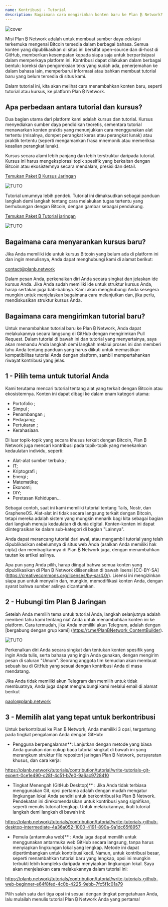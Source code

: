 ```yaml
---
name: Kontribusi - Tutorial
description: Bagaimana cara mengirimkan konten baru ke Plan ₿ Network?
---
```

![cover](assets/cover.webp)

Misi Plan ₿ Network adalah untuk membuat sumber daya edukasi terkemuka mengenai Bitcoin tersedia dalam berbagai bahasa. Semua konten yang dipublikasikan di situs ini bersifat open-source dan di-host di GitHub, memberikan kesempatan kepada siapa saja untuk berpartisipasi dalam memperkaya platform ini. Kontribusi dapat dilakukan dalam berbagai bentuk: koreksi dan pengoreksian teks yang sudah ada, penerjemahan ke dalam bahasa lain, memperbarui informasi atau bahkan membuat tutorial baru yang belum tersedia di situs kami.

Dalam tutorial ini, kita akan melihat cara menambahkan konten baru, seperti tutorial atau kursus, ke platform Plan ₿ Network.

## Apa perbedaan antara tutorial dan kursus?

Dua bagian utama dari platform kami adalah kursus dan tutorial. Kursus menyediakan sumber daya pendidikan teoretis, sementara tutorial menawarkan konten praktis yang menunjukkan cara menggunakan alat tertentu (misalnya, dompet perangkat keras atau perangkat lunak) atau praktik tertentu (seperti mengamankan frasa mnemonik atau memeriksa keaslian perangkat lunak).

Kursus secara alami lebih panjang dan lebih terstruktur daripada tutorial. Kursus ini harus mengeksplorasi topik spesifik yang berkaitan dengan Bitcoin atau ekosistemnya secara mendalam, presisi dan detail.

[Temukan Paket ₿ Kursus Jaringan](https://planb.network/courses)

![TUTO](assets/fr/37.webp)

Tutorial umumnya lebih pendek. Tutorial ini dimaksudkan sebagai panduan langkah demi langkah tentang cara melakukan tugas tertentu yang berhubungan dengan Bitcoin, dengan gambar sebagai pendukung.

[Temukan Paket ₿ Tutorial jaringan](https://planb.network/tutorials)

![TUTO](assets/fr/38.webp)

## Bagaimana cara menyarankan kursus baru?

Jika Anda memiliki ide untuk kursus Bitcoin yang belum ada di platform ini dan ingin menulisnya, Anda dapat menghubungi kami di alamat berikut:

contact@planb.network

Dalam pesan Anda, perkenalkan diri Anda secara singkat dan jelaskan ide kursus Anda. Jika Anda sudah memiliki ide untuk struktur kursus Anda, harap sertakan juga bab-babnya. Kami akan menghubungi Anda sesegera mungkin untuk menjelaskan bagaimana cara melanjutkan dan, jika perlu, mendiskusikan struktur kursus Anda.

## Bagaimana cara mengirimkan tutorial baru?

Untuk menambahkan tutorial baru ke Plan ₿ Network, Anda dapat melakukannya secara langsung di GitHub dengan mengirimkan Pull Request. Dalam tutorial di bawah ini dan tutorial yang menyertainya, saya akan memandu Anda langkah demi langkah melalui proses ini dan memberi tahu Anda tentang panduan yang harus diikuti untuk memastikan kompatibilitas tutorial Anda dengan platform, sambil mempertahankan riwayat kontribusi yang jelas.

## 1 - Pilih tema untuk tutorial Anda

Kami terutama mencari tutorial tentang alat yang terkait dengan Bitcoin atau ekosistemnya. Konten ini dapat dibagi ke dalam enam kategori utama:


- Portofolio ;
- Simpul ;
- Penambangan ;
- Pedagang;
- Pertukaran ;
- Kerahasiaan.

Di luar topik-topik yang secara khusus terkait dengan Bitcoin, Plan ₿ Network juga mencari kontribusi pada topik-topik yang menekankan kedaulatan individu, seperti:


- Alat-alat sumber terbuka ;
- IT;
- Kriptografi ;
- Energi ;
- Matematika;
- Ekonomi;
- DIY;
- Peretasan Kehidupan...

Sebagai contoh, saat ini kami memiliki tutorial tentang Tails, Nostr, dan GrapheneOS. Alat-alat ini tidak secara langsung terkait dengan Bitcoin, tetapi mereka adalah sistem yang mungkin menarik bagi kita sebagai bagian dari langkah menuju kedaulatan di dunia digital. Konten-konten ini dapat diintegrasikan ke dalam sub-kategori di bagian "Lainnya".

Anda dapat merancang tutorial dari awal, atau mengambil tutorial yang telah dipublikasikan sebelumnya di situs web Anda (asalkan Anda memiliki hak cipta) dan membagikannya di Plan ₿ Network juga, dengan menambahkan tautan ke artikel aslinya.

Apa pun yang Anda pilih, harap diingat bahwa semua konten yang dipublikasikan di Plan ₿ Network dilisensikan di bawah lisensi [CC-BY-SA] (https://creativecommons.org/licenses/by-sa/4.0/). Lisensi ini mengizinkan siapa pun untuk menyalin dan, mungkin, memodifikasi konten Anda, dengan syarat bahwa sumber aslinya dicantumkan.

## 2 - Hubungi tim Plan ₿ Jaringan

Setelah Anda memilih tema untuk tutorial Anda, langkah selanjutnya adalah memberi tahu kami tentang niat Anda untuk menambahkan konten ini ke platform. Cara termudah, jika Anda memiliki akun Telegram, adalah dengan [bergabung dengan grup kami] (https://t.me/PlanBNetwork_ContentBuilder).

![TUTO](assets/fr/39.webp)

Perkenalkan diri Anda secara singkat dan tentukan konten spesifik yang ingin Anda tulis, serta bahasa yang ingin Anda gunakan, dengan mengirim pesan di saluran "Umum". Seorang anggota tim kemudian akan membuat sebuah isu di GitHub yang sesuai dengan kontribusi Anda di masa mendatang.

Jika Anda tidak memiliki akun Telegram dan memilih untuk tidak membuatnya, Anda juga dapat menghubungi kami melalui email di alamat berikut

paolo@planb.network

## 3 - Memilih alat yang tepat untuk berkontribusi

Untuk berkontribusi ke Plan ₿ Network, Anda memiliki 3 opsi, tergantung pada tingkat pengalaman Anda dengan GitHub:


- Pengguna berpengalaman**: Lanjutkan dengan metode yang biasa Anda gunakan dan cukup baca tutorial singkat di bawah ini yang merangkum struktur file repositori jaringan Plan ₿ Network, persyaratan khusus, dan cara kerja:

https://planb.network/tutorials/contribution/tutorial/write-tutorials-git-expert-0ce1e490-c28f-4c51-b7e0-9a6ac9728410

- Tingkat Menengah (GitHub Desktop)** : Jika Anda tidak terbiasa menggunakan Git, opsi pertama adalah dengan mudah mengatur lingkungan lokal Anda sendiri untuk berkontribusi ke Plan ₿ Network. Pendekatan ini direkomendasikan untuk kontribusi yang signifikan, seperti menulis tutorial lengkap. Untuk melakukannya, ikuti tutorial langkah demi langkah di bawah ini:

https://planb.network/tutorials/contribution/tutorial/write-tutorials-github-desktop-intermediate-4a36a052-1000-4191-890a-9a1dc65f8957

- Pemula (antarmuka web)** : Anda juga dapat memilih untuk menggunakan antarmuka web GitHub secara langsung, tanpa harus menyiapkan lingkungan lokal yang lengkap. Metode ini dapat dipertimbangkan untuk kontribusi kecil. Namun, untuk kontribusi besar, seperti menambahkan tutorial baru yang lengkap, opsi ini mungkin terbukti lebih kompleks daripada menyiapkan lingkungan lokal. Saya akan menjelaskan cara melakukannya dalam tutorial ini:

https://planb.network/tutorials/contribution/tutorial/write-tutorials-github-web-beginner-e64f8fed-4c0b-4225-9ebb-7fc5f1c01a79

Pilih salah satu dari tiga opsi ini sesuai dengan tingkat pengetahuan Anda, lalu mulailah menulis tutorial Plan ₿ Network Anda yang pertama!
